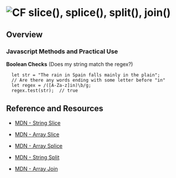 ![CF](https://i.imgur.com/7v5ASc8.png)  slice(), splice(), split(), join()
=======
## Overview

### Javascript Methods and Practical Use
**Boolean Checks** (Does my string match the regex?)
```
  let str = "The rain in Spain falls mainly in the plain";
  // Are there any words ending with some letter before "in"
  let regex = /([A-Za-z]in)\b/g;
  regex.test(str);  // true
```

## Reference and Resources
* [MDN - String Slice](https://developer.mozilla.org/en-US/docs/Web/JavaScript/Reference/Global_Objects/String/slice)
* [MDN - Array Slice](https://developer.mozilla.org/en-US/docs/Web/JavaScript/Reference/Global_Objects/Array/slice)
* [MDN - Array Splice](https://developer.mozilla.org/en-US/docs/Web/JavaScript/Reference/Global_Objects/Array/splice)

* [MDN - String Split](https://developer.mozilla.org/en-US/docs/Web/JavaScript/Reference/Global_Objects/String/split)
* [MDN - Array Join](https://developer.mozilla.org/en-US/docs/Web/JavaScript/Reference/Global_Objects/Array/join)
